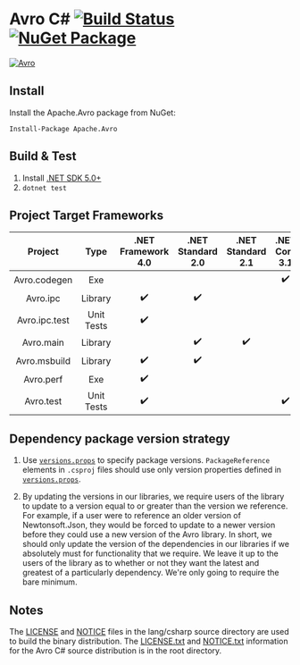 # Avro C# [![Build Status](https://travis-ci.org/apache/avro.svg?branch=master)](https://travis-ci.org/apache/avro) [![NuGet Package](https://img.shields.io/nuget/v/Apache.Avro.svg)](https://www.nuget.org/packages/Apache.Avro)

 [![Avro](https://avro.apache.org/images/avro-logo.png)](http://avro.apache.org/)

 ## Install

 Install the Apache.Avro package from NuGet:

 ```
Install-Package Apache.Avro
```

## Build & Test

1. Install [.NET SDK 5.0+](https://dotnet.microsoft.com/download/dotnet-core)
2. `dotnet test`

## Project Target Frameworks

| Project         | Type       | .NET Framework 4.0 | .NET Standard 2.0  | .NET Standard 2.1 | .NET Core 3.1 | .NET 5.0  | .NET 6.0  |
|:---------------:|:----------:|:------------------:|:------------------:|:-----------------:|:-------------:|:---------:|:---------:|
| Avro.codegen    | Exe        |                    |                    |                   | ✔️            |✔️        |✔️         |
| Avro.ipc        | Library    | ✔️                 | ✔️                |                   |               |           |           |
| Avro.ipc.test   | Unit Tests | ✔️                 |                    |                   |               |           |           |
| Avro.main       | Library    |                    | ✔️                 | ✔️               |               |           |           |
| Avro.msbuild    | Library    | ✔️                | ✔️                 |                   |               |           |           |
| Avro.perf       | Exe        | ✔️                |                    |                   |                |✔️        |✔️         |
| Avro.test       | Unit Tests | ✔️                |                    |                   | ✔️            |✔️         |✔️        |

## Dependency package version strategy

1. Use [`versions.props`](./versions.props) to specify package versions. `PackageReference` elements in `.csproj` files should use only version properties defined in [`versions.props`](./versions.props).

2. By updating the versions in our libraries, we require users of the library to update to a version equal to or greater than the version we reference. For example, if a user were to reference an older version of Newtonsoft.Json, they would be forced to update to a newer version before they could use a new version of the Avro library.
In short, we should only update the version of the dependencies in our libraries if we absolutely must for functionality that we require. We leave it up to the users of the library as to whether or not they want the latest and greatest of a particularly dependency. We're only going to require the bare minimum.

## Notes

The [LICENSE](./LICENSE) and [NOTICE](./NOTICE) files in the lang/csharp source directory are used to build the binary distribution. The [LICENSE.txt](../../LICENSE.txt) and [NOTICE.txt](../../NOTICE.txt) information for the Avro C# source distribution is in the root directory.
